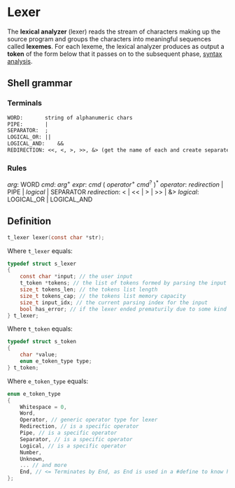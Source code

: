 # Lexer

The **lexical analyzer** (lexer) reads the stream of characters making up the source program and groups the characters into meaningful sequences called **lexemes**.
For each lexeme, the lexical analyzer produces as output a **token** of the form below that it passes on to the subsequent phase, [syntax analysis](../parser/README.md).

## Shell grammar

### Terminals

```txt
WORD: 		string of alphanumeric chars
PIPE: 		|
SEPARATOR: 	;
LOGICAL_OR:	||
LOGICAL_AND:	&&
REDIRECTION: <<, <, >, >>, &> (get the name of each and create separate tokens)
```

### Rules

_arg_: WORD
_cmd_: _arg_<sup>+</sup>
_expr_: _cmd_ ( _operator_<sup>+</sup> _cmd_<sup>?</sup> )<sup>\*</sup>
_operator_: _redirection_ | PIPE | _logical_ | SEPARATOR
_redirection_: < | << | > | >> | &>
_logical_: LOGICAL_OR | LOGICAL_AND

## Definition

```c
t_lexer lexer(const char *str);
```

Where `t_lexer` equals:

```c
typedef struct s_lexer
{
	const char *input; // the user input
	t_token *tokens; // the list of tokens formed by parsing the input
	size_t tokens_len; // the tokens list length
	size_t tokens_cap; // the tokens list memory capacity
	size_t input_idx; // the current parsing index for the input
	bool has_error; // if the lexer ended prematurily due to some kind of error
} t_lexer;
```

Where `t_token` equals:

```c
typedef struct s_token
{
	char *value;
	enum e_token_type type;
} t_token;
```

Where `e_token_type` equals:

```c
enum e_token_type
{
	Whitespace = 0,
	Word,
	Operator, // generic operator type for lexer
	Redirection, // is a specific operator
	Pipe, // is a specific operator
	Separator, // is a specific operator
	Logical, // is a specific operator
	Number,
	Unknown,
	... // and more
	End, // <= Terminates by End, as End is used in a #define to know how many types are defined
};
```
